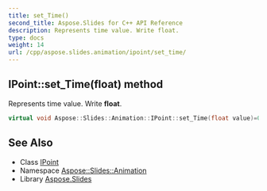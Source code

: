 ```yaml
---
title: set_Time()
second_title: Aspose.Slides for C++ API Reference
description: Represents time value. Write float.
type: docs
weight: 14
url: /cpp/aspose.slides.animation/ipoint/set_time/
---
```

## IPoint::set_Time(float) method


Represents time value. Write **float**.

```cpp
virtual void Aspose::Slides::Animation::IPoint::set_Time(float value)=0
```

## See Also

* Class [IPoint](./)
* Namespace [Aspose::Slides::Animation](../)
* Library [Aspose.Slides](../../)